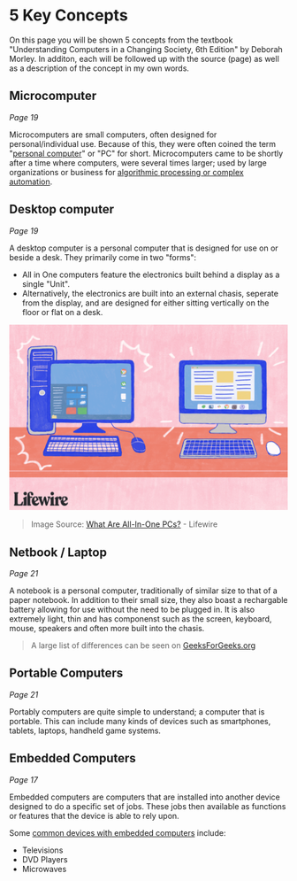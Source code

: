 # 5 Key Concepts

On this page you will be shown 5 concepts from the textbook "Understanding Computers in a Changing Society,  6th Edition" by Deborah Morley. In additon, each will be followed up with the source (page) as well as a description of the concept in my own words.

## Microcomputer

*Page 19*

Microcomputers are small computers, often designed for personal/individual use. Because of this, they were often coined the term "[personal computer](https://www.britannica.com/technology/personal-computer)" or "PC" for short. Microcomputers came to be shortly after a time where computers, were several times larger; used by large organizations or business for [algorithmic processing or complex automation](https://scholar.lib.vt.edu/ejournals/SPT/v7n3/hong.html).

## Desktop computer

*Page 19*

A desktop computer is a personal computer that is designed for use on or beside a desk. They primarily come in two "forms":

- All in One computers feature the electronics built behind a display as a single "Unit".
- Alternatively, the electronics are built into an external chasis, seperate from the display, and are designed for either sitting vertically on the floor or flat on a desk.

![All in one PC and Desktop Comparrison Graphic](./img/all-in-one-pcs-832299-11ccd91ece5d4f4e9fd9bb552ce51394.png)
>Image Source: [What Are All-In-One PCs?](https://www.lifewire.com/all-in-one-pcs-832299) - Lifewire

## Netbook / Laptop

*Page 21*

A notebook is a personal computer, traditionally of similar size to that of a paper notebook. In addition to their small size, they also boast a rechargable battery allowing for use without the need to be plugged in. It is also extremely light,  thin and has componenst such as the screen, keyboard, mouse, speakers and often more built into the chasis.

> A large list of differences can be seen on [GeeksForGeeks.org](https://www.geeksforgeeks.org/difference-between-desktop-and-laptop/)

## Portable Computers

*Page 21*

Portably computers are quite simple to understand; a computer that is portable. This can include many kinds of devices such as smartphones, tablets, laptops, handheld game systems.

## Embedded Computers

*Page 17*

Embedded computers are computers that are installed into another device designed to do a specific set of jobs. These jobs then available as functions or features that the device is able to rely upon. 

Some [common devices with embedded computers](https://www.deepseadev.com/en/blog/embedded-systems-examples/) include:
- Televisions
- DVD Players
- Microwaves

